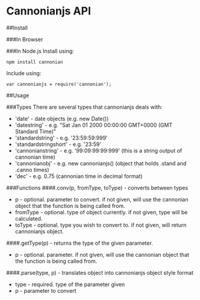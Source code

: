 Cannonianjs API
===========

##Install

###In Browser
	<script type="text/javascript" src="https://raw.github.com/jackcannon/cannonianjs/master/cannonianjs-latest.js"></script>

###In Node.js
Install using:

	npm install cannonian

Include using:

	var cannonianjs = require('cannonian');

##Usage

###Types
There are several types that cannonianjs deals with:

* 'date' - date objects (e.g. new Date())
* 'datestring' - e.g. "Sat Jan 01 2000 00:00:00 GMT+0000 (GMT Standard Time)"
* 'standardstring' - e.g. '23:59:59:999'
* 'standardstringshort' - e.g. '23:59'
* 'cannonianstring' - e.g. '99:09:99:99:999' (this is a string output of cannonian time)
* 'cannonianobj' - e.g. new cannonianjs() (object that holds .stand and .canno times)
* 'dec' - e.g. 0.75 (cannonian time in decimal format)

###Functions
####.conv(p, fromType, toType) - converts between types
  - p - optional. parameter to convert. if not given, will use the cannonian object that the function is being called from.
  - fromType - optional. type of object currently. if not given, type will be calculated.
  - toType - optional. type you wish to convert to. if not given, will return cannonianjs object.

####.getType(p) - returns the type of the given parameter.
  - p - optional. parameter. if not given, will use the cannonian object that the function is being called from.

####.parse(type, p) - translates object into cannonianjs object style format
  - type - required. type of the parameter given
  - p - parameter to convert